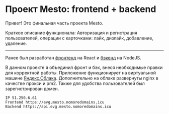 # Проект Mesto: frontend + backend

Привет! Это финальная часть проекта Mesto.


Краткое описание функционала:
Авторизация и регистрация пользователей, операции с карточками: лайк, дизлайк, добавление, удаление.

---

Ранее был разработан [фронтенд](https://github.com/evgboch/react-mesto-auth) на React и [бэкенд](https://github.com/evgboch/express-mesto-gha) на NodeJS.

В данном проекте я объединил фронт и бэк, внеся необходимые правки для корректной работы. Приложение функционирует на виртуальной машине [Яндекс.Облака](https://console.cloud.yandex.ru/cloud/b1g7qemsq9h662hk3f7q). Дополнительно на облаке развернуты nginx в качестве прокси и pm2. Также для удобства пользователей был зарегистрирован домен.

```
IP 51.250.6.61
Frontend https://evg.mesto.nomoredomains.icu
Backend https://api.evg.mesto.nomoredomains.icu
```